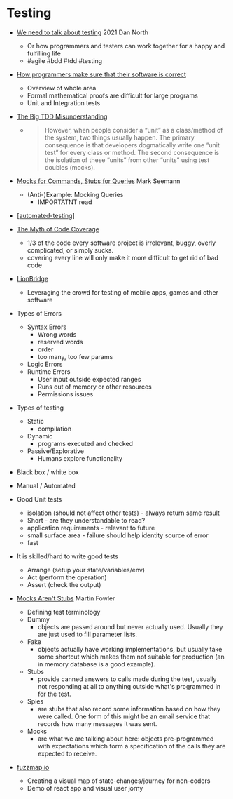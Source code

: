 Testing
=======

* [We need to talk about testing](https://dannorth.net/2021/07/26/we-need-to-talk-about-testing/) 2021 Dan North
    * Or how programmers and testers can work together for a happy and fulfilling life
    * #agile #bdd #tdd #testing
* [How programmers make sure that their software is correct](https://lemire.me/blog/2022/01/03/how-programmers-make-sure-that-their-software-is-correct/)
    * Overview of whole area
    * Formal mathematical proofs are difficult for large programs
    * Unit and Integration tests

* [The Big TDD Misunderstanding](https://linkedrecords.com/the-big-tdd-misunderstanding-8e22c2f1fc21)
    * > However, when people consider a “unit” as a class/method of the system, two things usually happen. The primary consequence is that developers dogmatically write one “unit test” for every class or method. The second consequence is the isolation of these “units” from other “units” using test doubles (mocks).

* [Mocks for Commands, Stubs for Queries](https://blog.ploeh.dk/2013/10/23/mocks-for-commands-stubs-for-queries/) Mark Seemann
    * (Anti-)Example: Mocking Queries
        * IMPORTATNT read

* [[automated-testing]]
* [The Myth of Code Coverage](https://preslav.me/2020/12/03/the-myth-of-code-coverage/)
    * 1/3 of the code every software project is irrelevant, buggy, overly complicated, or simply sucks.
    * covering every line will only make it more difficult to get rid of bad code

* [LionBridge](https://www.lionbridge.com/)
    * Leveraging the crowd for testing of mobile apps, games and other software


* Types of Errors
    * Syntax Errors
        * Wrong words
        * reserved words
        * order
        * too many, too few params
    * Logic Errors
    * Runtime Errors
        * User input outside expected ranges
        * Runs out of memory or other resources
        * Permissions issues

* Types of testing
    * Static
        * compilation
    * Dynamic
        * programs executed and checked
    * Passive/Explorative
        * Humans explore functionality
* Black box / white box
* Manual / Automated
* Good Unit tests
    * isolation (should not affect other tests) - always return same result
    * Short - are they understandable to read?
    * application requirements - relevant to future
    * small surface area - failure should help identity source of error
    * fast
* It is skilled/hard to write good tests
    * Arrange (setup your state/variables/env)
    * Act (perform the operation)
    * Assert (check the output)

* [Mocks Aren't Stubs](https://www.martinfowler.com/articles/mocksArentStubs.html) Martin Fowler
    * Defining test terminology
    * Dummy
        * objects are passed around but never actually used. Usually they are just used to fill parameter lists.
    * Fake
        * objects actually have working implementations, but usually take some shortcut which makes them not suitable for production (an in memory database is a good example).
    * Stubs
        * provide canned answers to calls made during the test, usually not responding at all to anything outside what's programmed in for the test.
    * Spies
        * are stubs that also record some information based on how they were called. One form of this might be an email service that records how many messages it was sent.
    * Mocks
        * are what we are talking about here: objects pre-programmed with expectations which form a specification of the calls they are expected to receive.


* [fuzzmap.io](https://www.fuzzmap.io/)
    * Creating a visual map of state-changes/journey for non-coders
    * Demo of react app and visual user jorny

[//begin]: # "Autogenerated link references for markdown compatibility"
[automated-testing]: automated-testing.md "Automated Testing"
[//end]: # "Autogenerated link references"